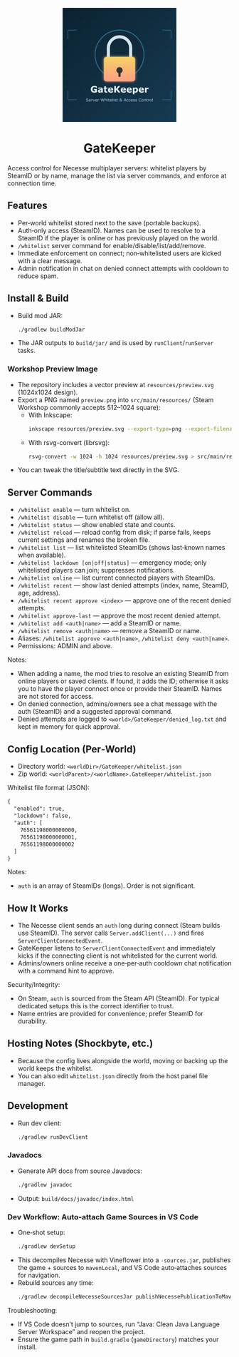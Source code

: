 <p align="center">
  <img src="src/main/resources/preview.png" alt="GateKeeper preview" width="256" />
</p>

<h1 align="center">GateKeeper</h1>

Access control for Necesse multiplayer servers: whitelist players by SteamID or by name, manage the list via server commands, and enforce at connection time.

## Features
- Per‑world whitelist stored next to the save (portable backups).
- Auth‑only access (SteamID). Names can be used to resolve to a SteamID if the player is online or has previously played on the world.
- `/whitelist` server command for enable/disable/list/add/remove.
- Immediate enforcement on connect; non‑whitelisted users are kicked with a clear message.
- Admin notification in chat on denied connect attempts with cooldown to reduce spam.

## Install & Build
- Build mod JAR:
  ```bash
  ./gradlew buildModJar
  ```
- The JAR outputs to `build/jar/` and is used by `runClient`/`runServer` tasks.

### Workshop Preview Image
- The repository includes a vector preview at `resources/preview.svg` (1024x1024 design).
- Export a PNG named `preview.png` into `src/main/resources/` (Steam Workshop commonly accepts 512–1024 square):
  - With Inkscape:
    ```bash
    inkscape resources/preview.svg --export-type=png --export-filename=src/main/resources/preview.png --export-width=1024 --export-height=1024
    ```
  - With rsvg-convert (librsvg):
    ```bash
    rsvg-convert -w 1024 -h 1024 resources/preview.svg > src/main/resources/preview.png
    ```
- You can tweak the title/subtitle text directly in the SVG.

## Server Commands
- `/whitelist enable` — turn whitelist on.
- `/whitelist disable` — turn whitelist off (allow all).
- `/whitelist status` — show enabled state and counts.
- `/whitelist reload` — reload config from disk; if parse fails, keeps current settings and renames the broken file.
- `/whitelist list` — list whitelisted SteamIDs (shows last‑known names when available).
- `/whitelist lockdown [on|off|status]` — emergency mode; only whitelisted players can join; suppresses notifications.
- `/whitelist online` — list current connected players with SteamIDs.
- `/whitelist recent` — show last denied attempts (index, name, SteamID, age, address).
- `/whitelist recent approve <index>` — approve one of the recent denied attempts.
- `/whitelist approve-last` — approve the most recent denied attempt.
- `/whitelist add <auth|name>` — add a SteamID or name.
- `/whitelist remove <auth|name>` — remove a SteamID or name.
- Aliases: `/whitelist approve <auth|name>`, `/whitelist deny <auth|name>`.
- Permissions: ADMIN and above.

Notes:
- When adding a name, the mod tries to resolve an existing SteamID from online players or saved clients. If found, it adds the ID; otherwise it asks you to have the player connect once or provide their SteamID. Names are not stored for access.
- On denied connection, admins/owners see a chat message with the auth (SteamID) and a suggested approval command.
- Denied attempts are logged to `<world>/GateKeeper/denied_log.txt` and kept in memory for quick approval.

## Config Location (Per‑World)
- Directory world: `<worldDir>/GateKeeper/whitelist.json`
- Zip world: `<worldParent>/<worldName>.GateKeeper/whitelist.json`

Whitelist file format (JSON):
```
{
  "enabled": true,
  "lockdown": false,
  "auth": [
    76561198000000000,
    76561198000000001,
    76561198000000002
  ]
}
```
Notes:
- `auth` is an array of SteamIDs (longs). Order is not significant.

## How It Works
- The Necesse client sends an `auth` long during connect (Steam builds use SteamID). The server calls `Server.addClient(...)` and fires `ServerClientConnectedEvent`.
- GateKeeper listens to `ServerClientConnectedEvent` and immediately kicks if the connecting client is not whitelisted for the current world.
- Admins/owners online receive a one‑per‑auth cooldown chat notification with a command hint to approve.

Security/Integrity:
- On Steam, `auth` is sourced from the Steam API (SteamID). For typical dedicated setups this is the correct identifier to trust.
- Name entries are provided for convenience; prefer SteamID for durability.

## Hosting Notes (Shockbyte, etc.)
- Because the config lives alongside the world, moving or backing up the world keeps the whitelist.
- You can also edit `whitelist.json` directly from the host panel file manager.

## Development
- Run dev client:
  ```bash
  ./gradlew runDevClient
  ```

### Javadocs
- Generate API docs from source Javadocs:
  ```bash
  ./gradlew javadoc
  ```
- Output: `build/docs/javadoc/index.html`

### Dev Workflow: Auto‑attach Game Sources in VS Code
- One‑shot setup:
  ```bash
  ./gradlew devSetup
  ```
- This decompiles Necesse with Vineflower into a `-sources.jar`, publishes the game + sources to `mavenLocal`, and VS Code auto‑attaches sources for navigation.
- Rebuild sources any time:
  ```bash
  ./gradlew decompileNecesseSourcesJar publishNecessePublicationToMavenLocal
  ```

Troubleshooting:
- If VS Code doesn’t jump to sources, run “Java: Clean Java Language Server Workspace” and reopen the project.
- Ensure the game path in `build.gradle` (`gameDirectory`) matches your install.
